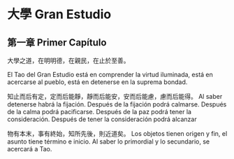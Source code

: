 # 大學 Gran Estudio


## 第一章 Primer Capítulo

大學之道，在明明德，在親民，在止於至善。

El Tao del Gran Estudio está en comprender la virtud iluminada, está en acercarse al pueblo, está en detenerse en la suprema bondad.

知止而后有定，定而后能靜，靜而后能安，安而后能慮，慮而后能得。
Al saber detenerse habrá la fijación. Después de la fijación podrá calmarse. Después de la calma podrá pacificarse. Después de la paz podrá tener la consideración. Después de tener la consideración podrá alcanzar 

物有本末，事有終始，知所先後，則近道矣。
Los objetos tienen origen y fin, el asunto tiene término e inicio. Al saber lo primordial y lo secundario, se acercará a Tao.
